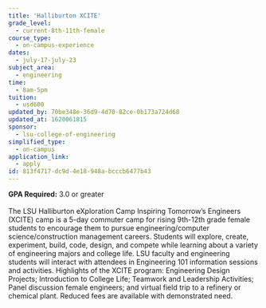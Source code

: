 ```yaml
---
title: 'Halliburton XCITE'
grade_level:
  - current-8th-11th-female
course_type:
  - on-campus-experience
dates:
  - july-17-july-23
subject_area:
  - engineering
time:
  - 8am-5pm
tuition:
  - usd600
updated_by: 70be348e-36d9-4d70-82ce-0b173a724d68
updated_at: 1620061815
sponsor:
  - lsu-college-of-engineering
simplified_type:
  - on-campus
application_link:
  - apply
id: 813f4717-dc9d-4e18-948a-bcccb6477b43
---
```

<b>GPA Required:</b> 3.0 or greater<br><br>
The LSU Halliburton eXploration Camp Inspiring Tomorrow’s Engineers (XCITE) camp is a 5-day commuter camp for rising 9th-12th grade female students to encourage them to pursue engineering/computer science/construction management careers. Students will explore, create, experiment, build, code, design, and compete while learning about a variety of engineering majors and college life. LSU faculty and engineering students will interact with attendees in Engineering 101 information sessions and activities. Highlights of the XCITE program: Engineering Design Projects; Introduction to College Life; Teamwork and Leadership Activities; Panel discussion female engineers; and virtual field trip to a refinery or chemical plant. Reduced fees are available with demonstrated need. 